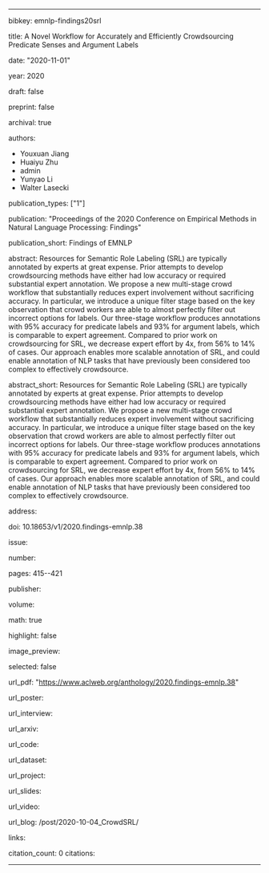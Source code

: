 ---

bibkey: emnlp-findings20srl

title: A Novel Workflow for Accurately and Efficiently Crowdsourcing Predicate Senses and Argument Labels

date: "2020-11-01"

year: 2020

draft: false

preprint: false

archival: true

authors: 
- Youxuan Jiang
- Huaiyu Zhu
- admin
- Yunyao Li
- Walter Lasecki

publication_types: ["1"]

publication: "Proceedings of the 2020 Conference on Empirical Methods in Natural Language Processing: Findings"

publication_short: Findings of EMNLP

abstract: Resources for Semantic Role Labeling (SRL) are typically annotated by experts at great expense. Prior attempts to develop crowdsourcing methods have either had low accuracy or required substantial expert annotation. We propose a new multi-stage crowd workflow that substantially reduces expert involvement without sacrificing accuracy. In particular, we introduce a unique filter stage based on the key observation that crowd workers are able to almost perfectly filter out incorrect options for labels. Our three-stage workflow produces annotations with 95% accuracy for predicate labels and 93% for argument labels, which is comparable to expert agreement. Compared to prior work on crowdsourcing for SRL, we decrease expert effort by 4x, from 56% to 14% of cases. Our approach enables more scalable annotation of SRL, and could enable annotation of NLP tasks that have previously been considered too complex to effectively crowdsource.

abstract_short: Resources for Semantic Role Labeling (SRL) are typically annotated by experts at great expense. Prior attempts to develop crowdsourcing methods have either had low accuracy or required substantial expert annotation. We propose a new multi-stage crowd workflow that substantially reduces expert involvement without sacrificing accuracy. In particular, we introduce a unique filter stage based on the key observation that crowd workers are able to almost perfectly filter out incorrect options for labels. Our three-stage workflow produces annotations with 95% accuracy for predicate labels and 93% for argument labels, which is comparable to expert agreement. Compared to prior work on crowdsourcing for SRL, we decrease expert effort by 4x, from 56% to 14% of cases. Our approach enables more scalable annotation of SRL, and could enable annotation of NLP tasks that have previously been considered too complex to effectively crowdsource.

address: 

doi: 10.18653/v1/2020.findings-emnlp.38

issue: 

number: 

pages: 415--421

publisher: 

volume: 

math: true

highlight: false

image_preview: 

selected: false

url_pdf: "https://www.aclweb.org/anthology/2020.findings-emnlp.38"

url_poster: 

url_interview: 

url_arxiv: 

url_code: 

url_dataset: 

url_project: 

url_slides: 

url_video: 

url_blog: /post/2020-10-04_CrowdSRL/

links: 

citation_count: 0
citations:


---